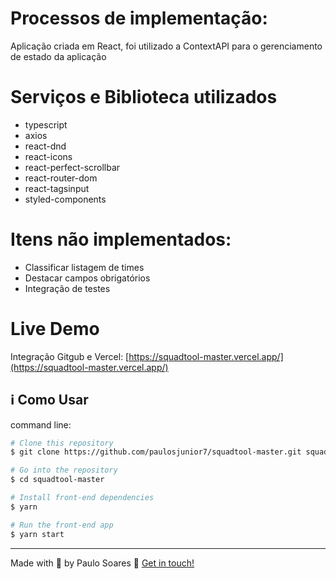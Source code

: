 # Processos de implementação:

Aplicação criada em React, foi utilizado a ContextAPI para o gerenciamento de estado da aplicação

# Serviços e Biblioteca utilizados

- typescript
- axios
- react-dnd
- react-icons
- react-perfect-scrollbar
- react-router-dom
- react-tagsinput
- styled-components

# Itens não implementados:
 - Classificar listagem de times
 - Destacar campos obrigatórios
 - Integração de testes 

# Live Demo
Integração Gitgub e Vercel:  [https://squadtool-master.vercel.app/](https://squadtool-master.vercel.app/)

## :information_source: Como Usar

command line:

```bash
# Clone this repository
$ git clone https://github.com/paulosjunior7/squadtool-master.git squadtool-master

# Go into the repository
$ cd squadtool-master

# Install front-end dependencies
$ yarn 

# Run the front-end app
$ yarn start

```
---

Made with :purple_heart: by Paulo Soares :wave: [Get in touch!](https://www.linkedin.com/in/paulo-afonso-soares-j%C3%BAnior-8895aa100/)

[nodejs]: https://nodejs.org/
[axios]: https://github.com/axios/axios
[vc]: https://code.visualstudio.com/
[typescript]: https://www.typescriptlang.org/

